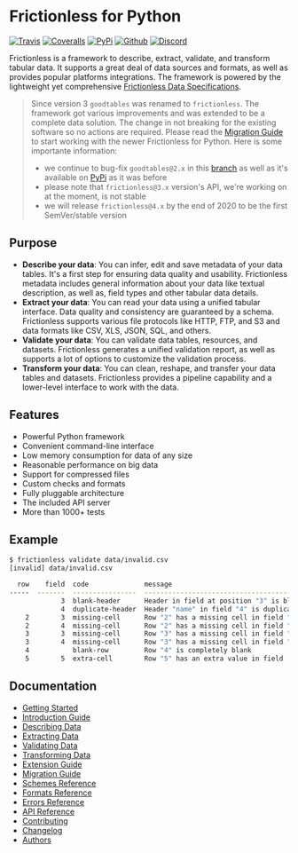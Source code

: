# Frictionless for Python

[![Travis](https://img.shields.io/travis/frictionlessdata/frictionless-py/master.svg)](https://travis-ci.org/frictionlessdata/frictionless-py)
[![Coveralls](http://img.shields.io/coveralls/frictionlessdata/frictionless-py.svg?branch=master)](https://coveralls.io/r/frictionlessdata/frictionless-py?branch=master)
[![PyPi](https://img.shields.io/pypi/v/frictionless.svg)](https://pypi.python.org/pypi/frictionless)
[![Github](https://img.shields.io/badge/github-master-brightgreen)](https://github.com/frictionlessdata/frictionless-py)
[![Discord](https://img.shields.io/badge/chat-discord-brightgreen)](https://discord.com/channels/695635777199145130/695635777199145133)

Frictionless is a framework to describe, extract, validate, and transform tabular data. It supports a great deal of data sources and formats, as well as provides popular platforms integrations. The framework is powered by the lightweight yet comprehensive [Frictionless Data Specifications](https://specs.frictionlessdata.io/).

> Since version 3 `goodtables` was renamed to `frictionless`. The framework got various improvements and was extended to be a complete data solution. The change in not breaking for the existing software so no actions are required. Please read the [Migration Guide](https://github.com/frictionlessdata/frictionless-py/blob/master/docs/target/migration-guide/README.md) to start working with the newer Frictionless for Python. Here is some importante information:
> - we continue to bug-fix `goodtables@2.x` in this [branch](https://github.com/frictionlessdata/goodtables-py/tree/goodtables) as well as it's available on [PyPi](https://pypi.org/project/goodtables/) as it was before
> - please note that `frictionless@3.x` version's API, we're working on at the moment, is not stable 
> - we will release `frictionless@4.x` by the end of 2020 to be the first SemVer/stable version

## Purpose

- **Describe your data**: You can infer, edit and save metadata of your data tables. It's a first step for ensuring data quality and usability. Frictionless metadata includes general information about your data like textual description, as well as, field types and other tabular data details.
- **Extract your data**: You can read your data using a unified tabular interface. Data quality and consistency are guaranteed by a schema. Frictionless supports various file protocols like HTTP, FTP, and S3 and data formats like CSV, XLS, JSON, SQL, and others.
- **Validate your data**: You can validate data tables, resources, and datasets. Frictionless generates a unified validation report, as well as supports a lot of options to customize the validation process.
- **Transform your data**: You can clean, reshape, and transfer your data tables and datasets. Frictionless provides a pipeline capability and a lower-level interface to work with the data.

## Features

- Powerful Python framework
- Convenient command-line interface
- Low memory consumption for data of any size
- Reasonable performance on big data
- Support for compressed files
- Custom checks and formats
- Fully pluggable architecture
- The included API server
- More than 1000+ tests

## Example

```bash
$ frictionless validate data/invalid.csv
[invalid] data/invalid.csv

  row    field  code              message
-----  -------  ----------------  --------------------------------------------
             3  blank-header      Header in field at position "3" is blank
             4  duplicate-header  Header "name" in field "4" is duplicated
    2        3  missing-cell      Row "2" has a missing cell in field "field3"
    2        4  missing-cell      Row "2" has a missing cell in field "name2"
    3        3  missing-cell      Row "3" has a missing cell in field "field3"
    3        4  missing-cell      Row "3" has a missing cell in field "name2"
    4           blank-row         Row "4" is completely blank
    5        5  extra-cell        Row "5" has an extra value in field  "5"
```

## Documentation

- [Getting Started](https://github.com/frictionlessdata/frictionless-py/blob/master/docs/target/getting-started/README.md)
- [Introduction Guide](https://github.com/frictionlessdata/frictionless-py/blob/master/docs/target/introduction-guide/README.md)
- [Describing Data](https://github.com/frictionlessdata/frictionless-py/blob/master/docs/target/describing-data/README.md)
- [Extracting Data](https://github.com/frictionlessdata/frictionless-py/blob/master/docs/target/extracting-data/README.md)
- [Validating Data](https://github.com/frictionlessdata/frictionless-py/blob/master/docs/target/validating-data/README.md)
- [Transforming Data](https://github.com/frictionlessdata/frictionless-py/blob/master/docs/target/transforming-data/README.md)
- [Extension Guide](https://github.com/frictionlessdata/frictionless-py/blob/master/docs/target/extension-guide/README.md)
- [Migration Guide](https://github.com/frictionlessdata/frictionless-py/blob/master/docs/target/migration-guide/README.md)
- [Schemes Reference](https://github.com/frictionlessdata/frictionless-py/blob/master/docs/target/schemes-reference/README.md)
- [Formats Reference](https://github.com/frictionlessdata/frictionless-py/blob/master/docs/target/formats-reference/README.md)
- [Errors Reference](https://github.com/frictionlessdata/frictionless-py/blob/master/docs/target/errors-reference/README.md)
- [API Reference](https://github.com/frictionlessdata/frictionless-py/blob/master/docs/target/api-reference/README.md)
- [Contributing](https://github.com/frictionlessdata/frictionless-py/blob/master/docs/target/contributing/README.md)
- [Changelog](https://github.com/frictionlessdata/frictionless-py/blob/master/docs/target/changelog/README.md)
- [Authors](https://github.com/frictionlessdata/frictionless-py/blob/master/docs/target/authors/README.md)
